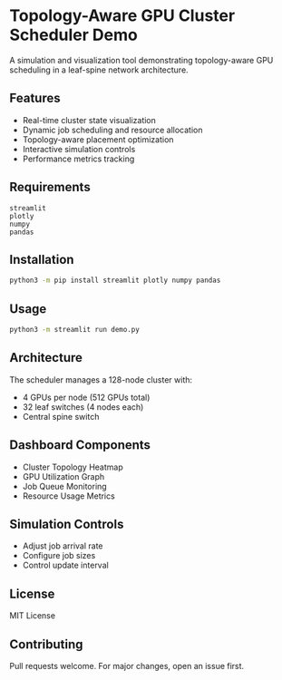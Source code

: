 # Topology-Aware GPU Cluster Scheduler Demo

A simulation and visualization tool demonstrating topology-aware GPU scheduling in a leaf-spine network architecture.

## Features
- Real-time cluster state visualization
- Dynamic job scheduling and resource allocation
- Topology-aware placement optimization
- Interactive simulation controls
- Performance metrics tracking

## Requirements
```
streamlit
plotly
numpy
pandas
```

## Installation
```bash
python3 -m pip install streamlit plotly numpy pandas
```

## Usage
```bash
python3 -m streamlit run demo.py
```

## Architecture
The scheduler manages a 128-node cluster with:
- 4 GPUs per node (512 GPUs total)
- 32 leaf switches (4 nodes each)
- Central spine switch

## Dashboard Components
- Cluster Topology Heatmap
- GPU Utilization Graph
- Job Queue Monitoring
- Resource Usage Metrics

## Simulation Controls
- Adjust job arrival rate
- Configure job sizes
- Control update interval

## License
MIT License

## Contributing
Pull requests welcome. For major changes, open an issue first.
